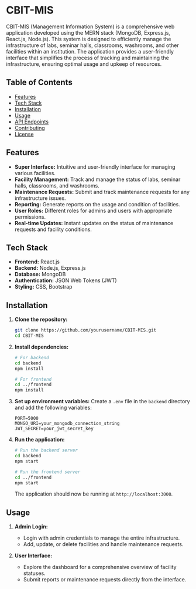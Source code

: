 # CBIT-MIS

CBIT-MIS (Management Information System) is a comprehensive web application developed using the MERN stack (MongoDB, Express.js, React.js, Node.js). This system is designed to efficiently manage the infrastructure of labs, seminar halls, classrooms, washrooms, and other facilities within an institution. The application provides a user-friendly interface that simplifies the process of tracking and maintaining the infrastructure, ensuring optimal usage and upkeep of resources.

## Table of Contents

- [Features](#features)
- [Tech Stack](#tech-stack)
- [Installation](#installation)
- [Usage](#usage)
- [API Endpoints](#api-endpoints)
- [Contributing](#contributing)
- [License](#license)

## Features

- **Super Interface:** Intuitive and user-friendly interface for managing various facilities.
- **Facility Management:** Track and manage the status of labs, seminar halls, classrooms, and washrooms.
- **Maintenance Requests:** Submit and track maintenance requests for any infrastructure issues.
- **Reporting:** Generate reports on the usage and condition of facilities.
- **User Roles:** Different roles for admins and users with appropriate permissions.
- **Real-time Updates:** Instant updates on the status of maintenance requests and facility conditions.

## Tech Stack

- **Frontend:** React.js
- **Backend:** Node.js, Express.js
- **Database:** MongoDB
- **Authentication:** JSON Web Tokens (JWT)
- **Styling:** CSS, Bootstrap

## Installation

1. **Clone the repository:**

   ```bash
   git clone https://github.com/yourusername/CBIT-MIS.git
   cd CBIT-MIS
   ```

2. **Install dependencies:**

   ```bash
   # For backend
   cd backend
   npm install

   # For frontend
   cd ../frontend
   npm install
   ```

3. **Set up environment variables:**
   Create a `.env` file in the `backend` directory and add the following variables:

   ```env
   PORT=5000
   MONGO_URI=your_mongodb_connection_string
   JWT_SECRET=your_jwt_secret_key
   ```

4. **Run the application:**

   ```bash
   # Run the backend server
   cd backend
   npm start

   # Run the frontend server
   cd ../frontend
   npm start
   ```

   The application should now be running at `http://localhost:3000`.

## Usage

1. **Admin Login:**

   - Login with admin credentials to manage the entire infrastructure.
   - Add, update, or delete facilities and handle maintenance requests.

2. **User Interface:**
   - Explore the dashboard for a comprehensive overview of facility statuses.
   - Submit reports or maintenance requests directly from the interface.
